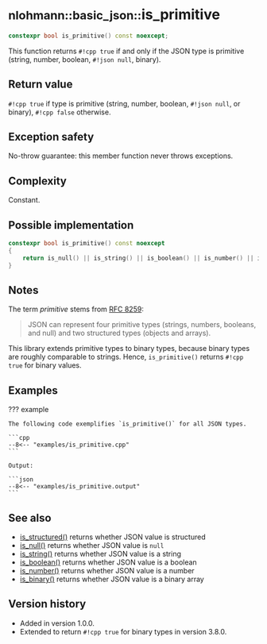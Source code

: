 # <small>nlohmann::basic_json::</small>is_primitive

```cpp
constexpr bool is_primitive() const noexcept;
```

This function returns `#!cpp true` if and only if the JSON type is primitive (string, number, boolean, `#!json null`,
binary).
    
## Return value

`#!cpp true` if type is primitive (string, number, boolean, `#!json null`, or binary), `#!cpp false` otherwise.

## Exception safety

No-throw guarantee: this member function never throws exceptions.

## Complexity

Constant.

## Possible implementation

```cpp
constexpr bool is_primitive() const noexcept
{
    return is_null() || is_string() || is_boolean() || is_number() || is_binary();
}
```

## Notes

The term *primitive* stems from [RFC 8259](https://tools.ietf.org/html/rfc8259):

> JSON can represent four primitive types (strings, numbers, booleans, and null) and two structured types (objects and
> arrays).

This library extends primitive types to binary types, because binary types are  roughly comparable to strings. Hence,
`is_primitive()` returns `#!cpp true` for binary values.

## Examples

??? example

    The following code exemplifies `is_primitive()` for all JSON types.
    
    ```cpp
    --8<-- "examples/is_primitive.cpp"
    ```
    
    Output:
    
    ```json
    --8<-- "examples/is_primitive.output"
    ```

## See also

- [is_structured()](is_structured.md) returns whether JSON value is structured
- [is_null()](is_null.md) returns whether JSON value is `null`
- [is_string()](is_string.md) returns whether JSON value is a string
- [is_boolean()](is_boolean.md) returns whether JSON value is a boolean
- [is_number()](is_number.md) returns whether JSON value is a number
- [is_binary()](is_binary.md) returns whether JSON value is a binary array

## Version history

- Added in version 1.0.0.
- Extended to return `#!cpp true` for binary types in version 3.8.0.
